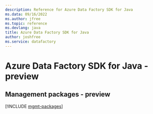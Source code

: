 ```yaml
---
description: Reference for Azure Data Factory SDK for Java
ms.data: 09/16/2022
ms.author: jfree
ms.topic: reference
ms.devlang: java
title: Azure Data Factory SDK for Java
author: joshfree
ms.service: datafactory
---
```

# Azure Data Factory SDK for Java - preview

## Management packages - preview
[!INCLUDE [mgmt-packages](data-factory-mgmt-index.md)]